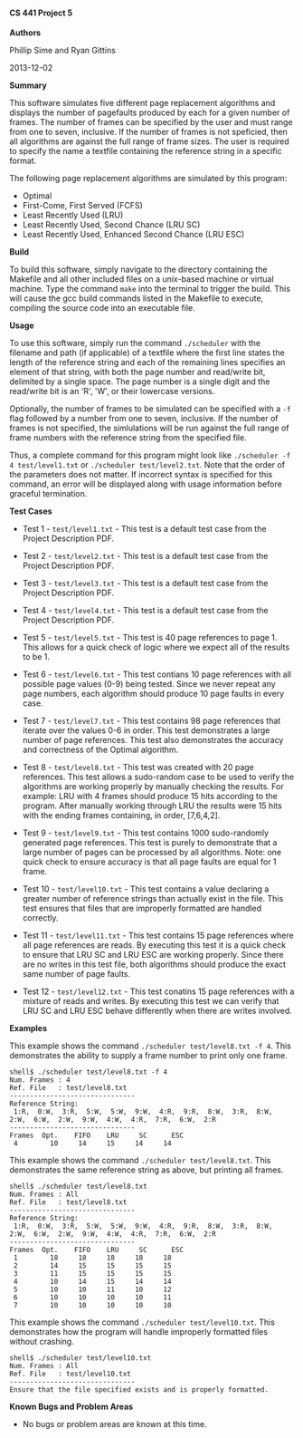 #### CS 441 Project 5 ####

__Authors__

Phillip Sime and Ryan Gittins

2013-12-02

__Summary__

This software simulates five different page replacement algorithms and displays the number of pagefaults produced by each for a given number of frames.  The number of frames can be specified by the user and must range from one to seven, inclusive.  If the number of frames is not speficied, then all algorithms are against the full range of frame sizes.  The user is required to specify the name a textfile containing the reference string in a specific format.

The following page replacement algorithms are simulated by this program:

* Optimal
* First-Come, First Served (FCFS)
* Least Recently Used (LRU)
* Least Recently Used, Second Chance (LRU SC)
* Least Recently Used, Enhanced Second Chance (LRU ESC)

__Build__

To build this software, simply navigate to the directory containing the Makefile and all other included files on a unix-based machine or virtual machine. Type the command `make` into the terminal to trigger the build. This will cause the gcc build commands listed in the Makefile to execute, compiling the source code into an executable file.

__Usage__

To use this software, simply run the command `./scheduler` with the filename and path (if applicable) of a textfile where the first line states the length of the reference string and each of the remaining lines specifies an element of that string, with both the page number and read/write bit, delimited by a single space.  The page number is a single digit and the read/write bit is an 'R', 'W', or their lowercase versions.

Optionally, the number of frames to be simulated can be specified with a `-f` flag followed by a number from one to seven, inclusive.  If the number of frames is not specified, the simlulations will be run against the full range of frame numbers with the reference string from the specified file.

Thus, a complete command for this program might look like `./scheduler -f 4 test/level1.txt` or `./scheduler test/level2.txt`.  Note that the order of the parameters does not matter.  If incorrect syntax is specified for this command, an error will be displayed along with usage information before graceful termination.

__Test Cases__

* Test 1 - `test/level1.txt` - This test is a default test case from the Project Description PDF.


* Test 2 - `test/level2.txt` - This test is a default test case from the Project Description PDF.

* Test 3 - `test/level3.txt` - This test is a default test case from the Project Description PDF.

* Test 4 - `test/level4.txt` - This test is a default test case from the Project Description PDF.

* Test 5 - `test/level5.txt` - This test is 40 page references to page 1. This allows for a quick check of logic where we expect all of the results to be 1.

* Test 6 - `test/level6.txt` - This test contians 10 page references with all possible page values (0-9) being tested. Since we never repeat any page numbers, each algorithm should produce 10 page faults in every case.

* Test 7 - `test/level7.txt` - This test contains 98 page references that iterate over the values 0-6 in order. This test demonstrates a large number of page references. This test also demonstrates the accuracy and correctness of the Optimal algorithm.

* Test 8 - `test/level8.txt` - This test was created with 20 page references. This test allows a sudo-random case to be used to verify the algorithms are working properly by manually checking the results. For example: LRU with 4 frames should produce 15 hits according to the program. After manually working through LRU the results were 15 hits with the ending frames containing, in order, [7,6,4,2].

* Test 9 - `test/level9.txt` - This test contains 1000 sudo-randomly generated page references. This test is purely to demonstrate that a large number of pages can be processed by all algorithms. Note: one quick check to ensure accuracy is that all page faults are equal for 1 frame.

* Test 10 - `test/level10.txt` - This test contains a value declaring a greater number of reference strings than actually exist in the file. This test ensures that files that are improperly formatted are handled correctly.

* Test 11 - `test/level11.txt` - This test contains 15 page references where all page references are reads.  By executing this test it is a quick check to ensure that LRU SC and LRU ESC are working properly.  Since there are no writes in this test file, both algorithms should produce the exact same number of page faults.

* Test 12 - `test/level12.txt` - This test conatins 15 page references with a mixture of reads and writes.  By executing this test we can verify that LRU SC and LRU ESC behave differently when there are writes involved.

__Examples__

This example shows the command `./scheduler test/level8.txt -f 4`.  This demonstrates the ability to supply a frame number to print only one frame.
````
shell$ ./scheduler test/level8.txt -f 4
Num. Frames : 4
Ref. File   : test/level8.txt
-------------------------------
Reference String:
 1:R,  0:W,  3:R,  5:W,  5:W,  9:W,  4:R,  9:R,  8:W,  3:R,  8:W,  2:W,  6:W,  2:W,  9:W,  4:W,  4:R,  7:R,  6:W,  2:R
-------------------------------
Frames  Opt.    FIFO    LRU     SC      ESC
 4        10     14     15     14     14
 ````

 This example shows the command `./scheduler test/level8.txt`.  This demonstrates the same reference string as above, but printing all frames.
````
shell$ ./scheduler test/level8.txt
Num. Frames : All
Ref. File   : test/level8.txt
-------------------------------
Reference String:
 1:R,  0:W,  3:R,  5:W,  5:W,  9:W,  4:R,  9:R,  8:W,  3:R,  8:W,  2:W,  6:W,  2:W,  9:W,  4:W,  4:R,  7:R,  6:W,  2:R
-------------------------------
Frames  Opt.    FIFO    LRU     SC      ESC
 1        18     18     18     18     18
 2        14     15     15     15     15
 3        11     15     15     15     15
 4        10     14     15     14     14
 5        10     10     11     10     12
 6        10     10     10     10     11
 7        10     10     10     10     10
 ````
 
 This example shows the command `./scheduler test/level10.txt`.  This demonstrates how the program will handle improperly formatted files without crashing.
````
shell$ ./scheduler test/level10.txt
Num. Frames : All
Ref. File   : test/level10.txt
-------------------------------
Ensure that the file specified exists and is properly formatted.
````

__Known Bugs and Problem Areas__
* No bugs or problem areas are known at this time.
